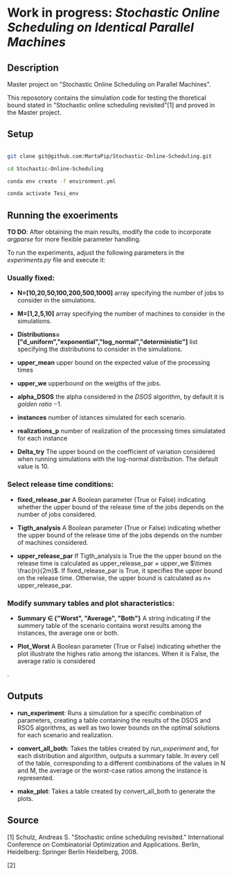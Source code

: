 #  Work in progress: *Stochastic Online Scheduling on Identical Parallel Machines* 


## Description
Master project on "Stochastic Online Scheduling on Parallel Machines".

This reposotory contains the simulation code for testing the thoretical bound stated in "Stochastic online scheduling revisited"[1] and proved in the Master project.

## Setup

```bash

git clone git@github.com:MartaPip/Stochastic-Online-Scheduling.git

cd Stochastic-Online-Scheduling

conda env create -f environment.yml

conda activate Tesi_env

```

## Running the exoeriments
**TO DO**: After obtaining the main results, modify the code to incorporate *argparse* for more flexible parameter handling.

To run the experiments, adjust the following parameters in the *experiments.py* file and execute it:

### Usually fixed:

- **N=[10,20,50,100,200,500,1000]** array specifying the number of jobs to consider in the simulations.

- **M=[1,2,5,10]** array specifying the number of machines to consider in the simulations.

- **Distributions=["d_uniform","exponential","log_normal","deterministic"]** list specifying the distributions to consider in the simulations.

- **upper_mean** upper bound on the expected value of the processing times

- **upper_we** upperbound on the weigths of the jobs.

- **alpha_DSOS** the alpha considered in the $DSOS$ algorithm, by default it is *golden ratio* $-1$.

- **instances** number of istances simulated for each scenario.

- **realizations_p** number of realization of the processing times simulatated for each instance

- **Delta_try** The upper bound on the coefficient of variation considered when running simulations with the log-normal distribution. The default value is 10.

### Select  release time conditions:

- **fixed_release_par** A Boolean parameter (True or False) indicating whether the upper bound of the release time of the jobs depends on the number of jobs considered.

- **Tigth_analysis**  A Boolean parameter (True or False) indicating whether the upper bound of the release time of the jobs depends on the number of machines considered.

- **upper_release_par** If Tigth_analysis is True the the upper bound on the release time is calculated as upper_release_par $\times$ upper_we $\times \frac{n}{2m}$. If fixed_release_par is True, it specifies the upper bound on the release time. Otherwise, the upper bound is calculated as $n \times$ upper_release_par.

### Modify summary tables and plot sharacteristics:

- **Summary $\in$ {"Worst", "Average", "Both"}** A string indicating if the summery table of the scenario contains worst results among the instances, the average one or both.

- **Plot_Worst** A Boolean parameter (True or False) indicating whether the plot illustrate the highes ratio among the istances. When it is False, the average ratio is considered

.
## Outputs

- **run_experiment**: Runs a simulation for a specific combination of parameters, creating a table containing the results of the DSOS and RSOS algorithms, as well as two lower bounds on the optimal solutions for each scenario and realization.
  
- **convert_all_both**: Takes the tables created by *run_experiment* and, for each distribution and algorithm, outputs a summary table. In every cell of the table, corresponding to a different combinations of the values in N and M, the average or the worst-case ratios among the instance is represented.
  
- **make_plot**: Takes a table created by convert_all_both to generate the plots.







## Source
[1] Schulz, Andreas S. "Stochastic online scheduling revisited." International Conference on Combinatorial Optimization and Applications. Berlin, Heidelberg: Springer Berlin Heidelberg, 2008.

[2]


